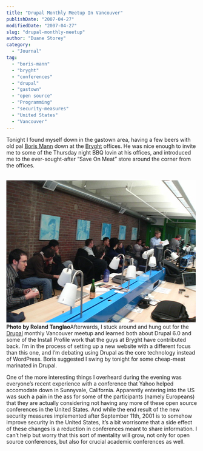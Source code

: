 ```yaml
---
title: "Drupal Monthly Meetup In Vancouver"
publishDate: "2007-04-27"
modifiedDate: "2007-04-27"
slug: "drupal-monthly-meetup"
author: "Duane Storey"
category:
  - "Journal"
tag:
  - "boris-mann"
  - "bryght"
  - "conferences"
  - "drupal"
  - "gastown"
  - "open source"
  - "Programming"
  - "security-measures"
  - "United States"
  - "Vancouver"
---
```


Tonight I found myself down in the gastown area, having a few beers with old pal [Boris Mann](http://www.bmannconsulting.com) down at the [Bryght](http://www.bryght.com) offices. He was nice enough to invite me to some of the Thursday night BBQ lovin at his offices, and introduced me to the ever-sought-after “Save On Meat” store around the corner from the offices.

  
[  
![](_images/drupal-monthly-meetup-in-vancouver-1.jpg)  ](http://www.flickr.com/photos/roland/474106214/in/photostream/)  
**Photo by Roland Tanglao**Afterwards, I stuck around and hung out for the [Drupal](http://en.wikipedia.org/wiki/Drupal) monthly Vancouver meetup and learned both about Drupal 6.0 and some of the Install Profile work that the guys at Bryght have contributed back. I’m in the process of setting up a new website with a different focus than this one, and I’m debating using Drupal as the core technology instead of WordPress. Boris suggested I swing by tonight for some cheap-meat marinated in Drupal.

One of the more interesting things I overheard during the evening was everyone’s recent experience with a conference that Yahoo helped accomodate down in Sunnyvale, California. Apparently entering into the US was such a pain in the ass for some of the participants (namely Europeans) that they are actually considering not having any more of these open source conferences in the United States. And while the end result of the new security measures implemented after September 11th, 2001 is to somehow improve security in the United States, it’s a bit worrisome that a side effect of these changes is a reduction in conferences meant to share information. I can’t help but worry that this sort of mentality will grow, not only for open source conferences, but also for crucial academic conferences as well.